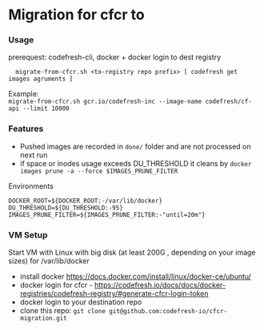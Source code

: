 # Migration for cfcr to 

### Usage
  prerequest: codefresh-cli, docker + docker login to dest registry  

```
  migrate-from-cfcr.sh <to-registry repo prefix> [ codefresh get images agruments ]
```
  Example:  
  `migrate-from-cfcr.sh gcr.io/codefresh-inc --image-name codefresh/cf-api --limit 10000`

### Features
* Pushed images are recorded in `done/` folder and are not processed on next run
* if space or inodes usage exceeds DU_THRESHOLD it cleans by `docker images prune -a --force $IMAGES_PRUNE_FILTER`

Environments  
```
DOCKER_ROOT=${DOCKER_ROOT:-/var/lib/docker}
DU_THRESHOLD=${DU_THRESHOLD:-95}
IMAGES_PRUNE_FILTER=${IMAGES_PRUNE_FILTER:-"until=20m"}
```

### VM Setup
Start VM with Linux with big disk (at least 200G , depending on your image sizes) for /var/lib/docker  

* install docker https://docs.docker.com/install/linux/docker-ce/ubuntu/ 
* docker login for cfcr - https://codefresh.io/docs/docs/docker-registries/codefresh-registry/#generate-cfcr-login-token 
* docker login to your destination repo
* clone this repo: `git clone git@github.com:codefresh-io/cfcr-migration.git`




